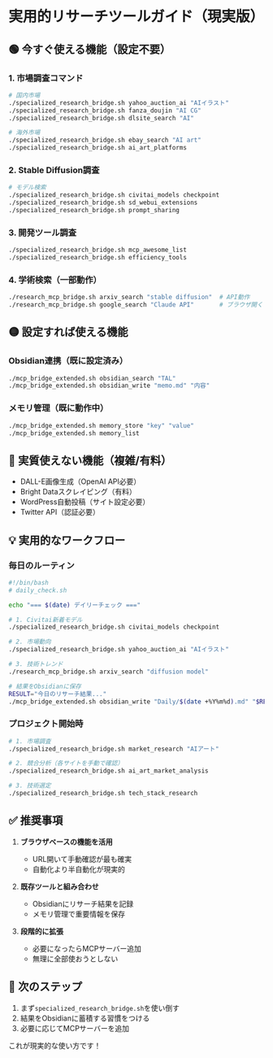 # 実用的リサーチツールガイド（現実版）

## 🟢 今すぐ使える機能（設定不要）

### 1. 市場調査コマンド
```bash
# 国内市場
./specialized_research_bridge.sh yahoo_auction_ai "AIイラスト"
./specialized_research_bridge.sh fanza_doujin "AI CG"
./specialized_research_bridge.sh dlsite_search "AI"

# 海外市場  
./specialized_research_bridge.sh ebay_search "AI art"
./specialized_research_bridge.sh ai_art_platforms
```

### 2. Stable Diffusion調査
```bash
# モデル検索
./specialized_research_bridge.sh civitai_models checkpoint
./specialized_research_bridge.sh sd_webui_extensions
./specialized_research_bridge.sh prompt_sharing
```

### 3. 開発ツール調査
```bash
./specialized_research_bridge.sh mcp_awesome_list
./specialized_research_bridge.sh efficiency_tools
```

### 4. 学術検索（一部動作）
```bash
./research_mcp_bridge.sh arxiv_search "stable diffusion"  # API動作
./research_mcp_bridge.sh google_search "Claude API"       # ブラウザ開く
```

## 🟡 設定すれば使える機能

### Obsidian連携（既に設定済み）
```bash
./mcp_bridge_extended.sh obsidian_search "TAL"
./mcp_bridge_extended.sh obsidian_write "memo.md" "内容"
```

### メモリ管理（既に動作中）
```bash
./mcp_bridge_extended.sh memory_store "key" "value"
./mcp_bridge_extended.sh memory_list
```

## 🔴 実質使えない機能（複雑/有料）

- DALL-E画像生成（OpenAI API必要）
- Bright Dataスクレイピング（有料）
- WordPress自動投稿（サイト設定必要）
- Twitter API（認証必要）

## 💡 実用的なワークフロー

### 毎日のルーティン
```bash
#!/bin/bash
# daily_check.sh

echo "=== $(date) デイリーチェック ==="

# 1. Civitai新着モデル
./specialized_research_bridge.sh civitai_models checkpoint

# 2. 市場動向
./specialized_research_bridge.sh yahoo_auction_ai "AIイラスト"

# 3. 技術トレンド  
./research_mcp_bridge.sh arxiv_search "diffusion model"

# 結果をObsidianに保存
RESULT="今日のリサーチ結果..."
./mcp_bridge_extended.sh obsidian_write "Daily/$(date +%Y%m%d).md" "$RESULT"
```

### プロジェクト開始時
```bash
# 1. 市場調査
./specialized_research_bridge.sh market_research "AIアート"

# 2. 競合分析（各サイトを手動で確認）
./specialized_research_bridge.sh ai_art_market_analysis

# 3. 技術選定
./specialized_research_bridge.sh tech_stack_research
```

## ✅ 推奨事項

1. **ブラウザベースの機能を活用**
   - URL開いて手動確認が最も確実
   - 自動化より半自動化が現実的

2. **既存ツールと組み合わせ**
   - Obsidianにリサーチ結果を記録
   - メモリ管理で重要情報を保存

3. **段階的に拡張**
   - 必要になったらMCPサーバー追加
   - 無理に全部使おうとしない

## 🚀 次のステップ

1. まず`specialized_research_bridge.sh`を使い倒す
2. 結果をObsidianに蓄積する習慣をつける
3. 必要に応じてMCPサーバーを追加

これが現実的な使い方です！